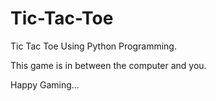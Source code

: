 # Tic-Tac-Toe
Tic Tac Toe Using Python Programming.

This game is in between the computer and you.

Happy Gaming...
